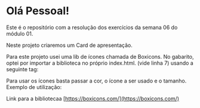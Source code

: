 # Olá Pessoal!

Este é o repositório com a resolução dos exercícios da semana 06 do módulo 01.

Neste projeto criaremos um Card de apresentação.

Para este projeto usei uma lib de ícones chamada de Boxicons. No gabarito, optei por importar a biblioteca no próprio index.html. (vide linha 7) usando a seguinte tag: <script src="https://unpkg.com/boxicons@2.1.4/dist/boxicons.js"></script>

Para usar os ícones basta passar a cor, o ícone a ser usado e o tamanho. Exemplo de utilização: 
<box-icon type='logo' name='github' color='white' size='md' title="Link para o GitHub"></box-icon>

Link para a bibliotecaa [https://boxicons.com/](https://boxicons.com/)